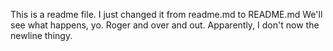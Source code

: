 This is a readme file.
I just changed it from readme.md to README.md
We'll see what happens, yo.
Roger and over and out.
Apparently, I don't now the newline thingy.
